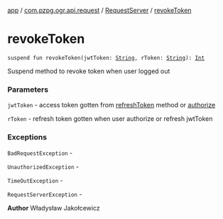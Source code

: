 [app](../../index.md) / [com.pzpg.ogr.api.request](../index.md) / [RequestServer](index.md) / [revokeToken](./revoke-token.md)

# revokeToken

`suspend fun revokeToken(jwtToken: `[`String`](https://kotlinlang.org/api/latest/jvm/stdlib/kotlin/-string/index.html)`, rToken: `[`String`](https://kotlinlang.org/api/latest/jvm/stdlib/kotlin/-string/index.html)`): `[`Int`](https://kotlinlang.org/api/latest/jvm/stdlib/kotlin/-int/index.html)

Suspend method to revoke token when user logged out

### Parameters

`jwtToken` - access token gotten from [refreshToken](refresh-token.md) method or [authorize](authorize.md)

`rToken` - refresh token gotten when user authorize or refresh jwtToken

### Exceptions

`BadRequestException` -

`UnauthorizedException` -

`TimeOutException` -

`RequestServerException` -

**Author**
Władysław Jakołcewicz

